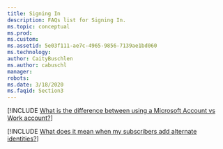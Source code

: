 ```yaml
---
title: Signing In
description: FAQs list for Signing In.
ms.topic: conceptual
ms.prod: 
ms.custom: 
ms.assetid: 5e03f111-ae7c-4965-9856-7139ae1bd060
ms.technology: 
author: CaityBuschlen
ms.author: cabuschl
manager: 
robots: 
ms.date: 3/18/2020
ms.faqid: Section3
---
```


[!INCLUDE [What is the difference between using a Microsoft Account vs Work account?](/includes/group3_1.md)]

[!INCLUDE [What does it mean when my subscribers add alternate identities?](/includes/group3_2.md)]

